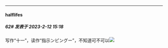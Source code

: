 
*****

####  halflifes  
##### 62#       发表于 2023-2-12 15:18

写作“十一”，读作“指示ンピングー”，不知道可不可以<img src="https://static.saraba1st.com/image/smiley/face2017/226.png" referrerpolicy="no-referrer">


